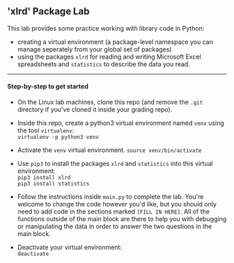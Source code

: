 ## 'xlrd' Package Lab

This lab provides some practice working with library code in Python: 
* creating a virtual environment (a package-level namespace you can manage seperately from your global set of packages) 
* using the packages `xlrd` for reading and writing Microsoft Excel spreadsheets and `statistics` to describe the data you read.

<hr>

#### Step-by-step to get started

* On the Linux lab machines, clone this repo (and remove the `.git` directory if you've cloned it inside your grading repo).

* Inside this repo, create a python3 virtual environment named `venv` using the tool `virtualenv`:    
```virtualenv -p python3 venv ```

* Activate the `venv` virtual environment.
```source venv/bin/activate```

* Use `pip3` to install the packages `xlrd` and `statistics` into this virtual environment:     
```pip3 install xlrd```    
```pip3 install statistics```    

* Follow the instructions inside `main.py` to complete the lab. You're welcome to change the code however you'd like, but you should only need to add code in the sections marked `[FILL IN HERE]`. All of the functions outside of the main block are there to help you with debugging or manipulating the data in order to answer the two questions in the main block.

* Deactivate your virtual environment:    
```deactivate```
